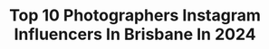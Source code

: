 ---
title: Top 10 Photographers Instagram Influencers In Brisbane In 2024
description: >-
  Find top photographers Instagram influencers in Brisbane in 2024. Most popular hashtags: #brisbane #photography #australia.
platform: Instagram
hits: 48
text_top: See the most popular Instagram profiles on inBeat.
text_bottom: Our database aggregates 48 Instagram influencers like this in Brisbane, Australia for you to pitch.
profiles:
  - username: "kristinawild_"
    fullname: >-
      Lord Kristina Wild
    bio: >-
      Worldwide Photographer 🐨 Brisbane/Meanjin, Australian. G'day 💘 2021, I hope I can fly. TOUR DATES below for availabilities🔥 👀#kristinawild
    location: "Australia"
    followers: 30401
    engagement: 575
    commentsToLikes: 0.026468
    id: ck5cb5s0sescx0i11bzv3cl6c
    verified: false
    hashtags: "#mywildgirlgang, #fbf, #iggymena, #cking"
  - username: "matthewgianoulis"
    fullname: >-
      Matthew Gianoulis Photography
    bio: >-
      🏆 2019 Aust Portrait Photographer of the Year Finalist 🇦🇺 Aust Photographer - 📍Brisbane 📸 Commercial, fitness, fashion, beauty 👨🏻‍🎨 @musclenation
    location: "Australia"
    followers: 18144
    engagement: 209
    commentsToLikes: 0.043998
    id: ck5q1mqwzbql50i1156vfh89o
    verified: false
    hashtags: ""
  - username: "kellybrownphotographer"
    fullname: >-
      Newborn Photos By Kelly Brown
    bio: >-
      Learn #newbornphotography from #Brisbane #photographer #kellybrown @newbornposingdotcom @riseawards 👇Start Learning👇
    location: "Australia"
    followers: 144609
    engagement: 67
    commentsToLikes: 0.016936
    id: ck5hrw48fvkp40i1193k9dpmt
    verified: false
    hashtags: "#bebe, #newbornbaby, #photographyforbeginners, #wppi2020"
  - username: "sunshinecoasthinterland"
    fullname: >-
      Sunshine Coast Hinterland
    bio: >-
      Hinterland Tourism Sunshine Coast official account. Tag @sunshinecoasthinterland or #sunshinecoasthinterland to give us permission to repost🍃☀️🐨
    location: "Australia"
    followers: 34295
    engagement: 201
    commentsToLikes: 0.025125
    id: ck0u75waz3w8r0i19y40ulqiz
    verified: false
    hashtags: "#queensland, #chasingwaterfalls, #weddingshowcase, #bestview"
  - username: "wanderfultraveler"
    fullname: >-
      Australia Lifestyle ⁺ Travel 💕 Melissa Lau
    bio: >-
      brisbane creator, photographer, marketing consultant 💌 mgmt@wanderfultraveler.com pretty places • hotels • food • experiences
    location: "Australia"
    followers: 41989
    engagement: 42
    commentsToLikes: 0.051819
    id: ck0w2373umeke0i19q0we6ca1
    verified: false
    hashtags: "#danangvietnam, #myunitedjourney, #brisbaneblogger, #goldenbridgevietnam"
  - username: "eyeseeauras"
    fullname: >-
      Madison J.
    bio: >-
      Brisbane based photographer and model
    location: "Australia"
    followers: 25176
    engagement: 97
    commentsToLikes: 0.032060
    id: ck13bu7ymx6pi0i19p9uqa7p2
    verified: false
    hashtags: ""
  - username: "kaluskim.photography"
    fullname: >-
      Rowell Steinwede
    bio: >-
      Photographer based in #brisbane RAW VIP Member @raw_members 🅰️ @justshootqueensland Ⓜ️ @igers.sunshinecoast Ⓜ️ @signatureshots
    location: "Australia"
    followers: 7978
    engagement: 1123
    commentsToLikes: 0.062255
    id: ckf5nsq5bzjqg0j23cadien1x
    verified: false
    hashtags: ""
  - username: "emma.fogarty"
    fullname: >-
      em 🤍
    bio: >-
      ♡ K Gold Coast @chic_brisbane gemma@chicbrisbane.com.au @themodelsau info@themodels.com.au
    location: "Australia"
    followers: 3806
    engagement: 1716
    commentsToLikes: 0.044651
    id: ck6trw64u1fwo0j71mwh7m1n6
    verified: false
    hashtags: ""
  - username: "spurwaya"
    fullname: >-
      Alex Spurway | Brisbane
    bio: >-
      Brisbane, Australia 🇦🇺 Freelance photographer + creator 📷 Supported by @canonaustralia info@spurwaya.com 📩 Astro workshop 👇🏼
    location: "Australia"
    followers: 45840
    engagement: 83
    commentsToLikes: 0.045264
    id: ck135u0db38d80i19pbmjjeix
    verified: false
    hashtags: "#canonaustralia, #brisbane, #visitnsw, #igaustralia"
  - username: "sarahrenee_official"
    fullname: >-
      𝐒𝐀𝐑𝐀𝐇 𝐁𝐔𝐂𝐊𝐋𝐀𝐍𝐃
    bio: >-
      Aus, 24 ♡ ︎♡ ︎♡ Just out here winging it @myprotein Athlete SARAHB °*• ❀ •*° Collab 📧 Sarahbuckland96@gmail.com
    location: "Australia"
    followers: 68430
    engagement: 12
    commentsToLikes: 0.002486
    id: cksjxnre4cuv80j23v3b8goxu
    verified: false
    hashtags: "#trending, #fitness, #asntownsville, #goldcoast"
---
